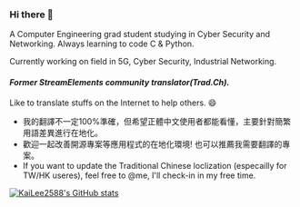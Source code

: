 ### Hi there 👋

A Computer Engineering grad student studying in Cyber Security and Networking. Always learning to code C & Python.

Currently working on field in 5G, Cyber Security, Industrial Networking. 

#### *Former StreamElements community translator(Trad.Ch).*
Like to translate stuffs on the Internet to help others. 😄

- 我的翻譯不一定100%準確，但希望正體中文使用者都能看懂，主要針對簡繁用語差異進行在地化。
- 歡迎一起改善開源專案等應用程式的在地化環境! 也可以推薦我需要翻譯的專案。
- If you want to update the Traditional Chinese loclization (especailly for TW/HK useres), feel free to @me, I'll check-in in my free time.

[![KaiLee2588's GitHub stats](https://github-readme-stats.vercel.app/api?username=Kailee2588&theme=dark)](https://github.com/anuraghazra/github-readme-stats)

<!--
**KaiLee2588/KaiLee2588** is a ✨ _special_ ✨ repository because its `README.md` (this file) appears on your GitHub profile.

Here are some ideas to get you started:

- 🔭 I’m currently working on ...
- 🌱 I’m currently learning ...
- 👯 I’m looking to collaborate on ...
- 🤔 I’m looking for help with ...
- 💬 Ask me about ...
- 📫 How to reach me: ...
- 😄 Pronouns: ...
- ⚡ Fun fact: ...
-->
